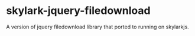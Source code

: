 # skylark-jquery-filedownload
A version of jquery filedownload library that ported to running on skylarkjs.
